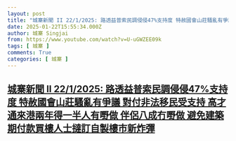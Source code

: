 ```yaml
---
layout: post
title: "城寨新聞 II 22/1/2025: 路透益普索民調侵侵47%支持度 特赦國會山莊騷亂有爭議 對付非法移民受支持 高才通來港兩年得一半人有嘢做 伴侶八成冇嘢做 避免建築期付款買樓人士撻訂自製樓市新炸彈"
date: 2025-01-22T15:55:34.000Z
author: 城寨 Singjai
from: https://www.youtube.com/watch?v=U-uGWZEE09k
tags: [ 城寨 ]
comments: True
categories: [ 城寨 ]
---
```

<!--1737561334000-->
[城寨新聞 II 22/1/2025: 路透益普索民調侵侵47%支持度 特赦國會山莊騷亂有爭議 對付非法移民受支持 高才通來港兩年得一半人有嘢做 伴侶八成冇嘢做 避免建築期付款買樓人士撻訂自製樓市新炸彈](https://www.youtube.com/watch?v=U-uGWZEE09k)
------

<div>

</div>

